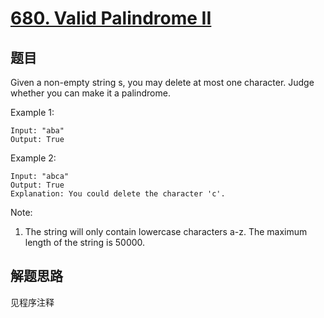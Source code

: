 # [680. Valid Palindrome II](https://leetcode-cn.com/problems/valid-palindrome-ii/)

## 题目

Given a non-empty string s, you may delete at most one character. Judge whether you can make it a palindrome.

Example 1:

```text
Input: "aba"
Output: True
```

Example 2:

```text
Input: "abca"
Output: True
Explanation: You could delete the character 'c'.
```

Note:

1. The string will only contain lowercase characters a-z. The maximum length of the string is 50000.

## 解题思路

见程序注释
